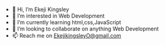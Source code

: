 - 👋 Hi, I’m Ekeji Kingsley
- 👀 I’m interested in Web Development 
- 🌱 I’m currently learning html,css,JavaScript 
- 💞️ I’m looking to collaborate on anything Web Development 
- 📫 Reach me on EkejikingsleyO@gmail.com

<!---
EkejiKingsleyO/EkejiKingsleyO is a ✨ special ✨ repository because its `README.md` (this file) appears on your GitHub profile.
You can click the Preview link to take a look at your changes.
--->
